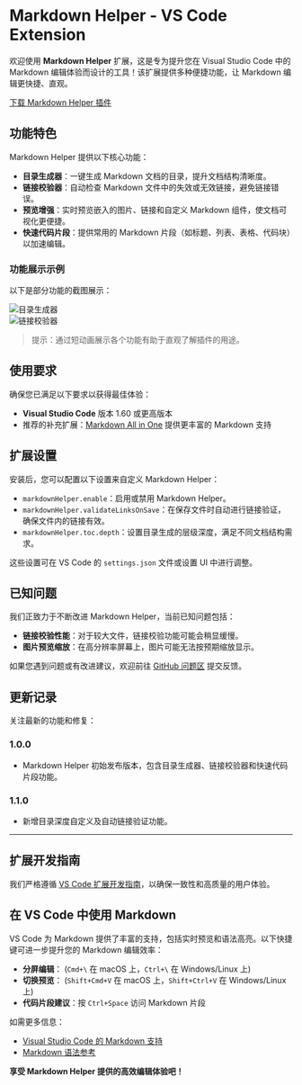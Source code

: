 # Markdown Helper - VS Code Extension

欢迎使用 **Markdown Helper** 扩展，这是专为提升您在 Visual Studio Code 中的 Markdown 编辑体验而设计的工具！该扩展提供多种便捷功能，让 Markdown 编辑更快捷、直观。

[下载 Markdown Helper 插件](https://marketplace.visualstudio.com/items?itemName=xiaomingx.markdown-helper-xiaomingx)

## 功能特色

Markdown Helper 提供以下核心功能：

- **目录生成器**：一键生成 Markdown 文档的目录，提升文档结构清晰度。
- **链接校验器**：自动检查 Markdown 文件中的失效或无效链接，避免链接错误。
- **预览增强**：实时预览嵌入的图片、链接和自定义 Markdown 组件，使文档可视化更便捷。
- **快速代码片段**：提供常用的 Markdown 片段（如标题、列表、表格、代码块）以加速编辑。

### 功能展示示例

以下是部分功能的截图展示：

![目录生成器](images/toc-generator.png)  
![链接校验器](images/link-validator.png)

> 提示：通过短动画展示各个功能有助于直观了解插件的用途。

## 使用要求

确保您已满足以下要求以获得最佳体验：

- **Visual Studio Code** 版本 1.60 或更高版本
- 推荐的补充扩展：[Markdown All in One](https://marketplace.visualstudio.com/items?itemName=yzhang.markdown-all-in-one) 提供更丰富的 Markdown 支持

## 扩展设置

安装后，您可以配置以下设置来自定义 Markdown Helper：

* `markdownHelper.enable`：启用或禁用 Markdown Helper。
* `markdownHelper.validateLinksOnSave`：在保存文件时自动进行链接验证，确保文件内的链接有效。
* `markdownHelper.toc.depth`：设置目录生成的层级深度，满足不同文档结构需求。

这些设置可在 VS Code 的 `settings.json` 文件或设置 UI 中进行调整。

## 已知问题

我们正致力于不断改进 Markdown Helper，当前已知问题包括：

- **链接校验性能**：对于较大文件，链接校验功能可能会稍显缓慢。
- **图片预览缩放**：在高分辨率屏幕上，图片可能无法按预期缩放显示。

如果您遇到问题或有改进建议，欢迎前往 [GitHub 问题区](https://github.com/XiaomingX/markdown-helper/issues) 提交反馈。

## 更新记录

关注最新的功能和修复：

### 1.0.0

- Markdown Helper 初始发布版本，包含目录生成器、链接校验器和快速代码片段功能。

### 1.1.0

- 新增目录深度自定义及自动链接验证功能。

---

## 扩展开发指南

我们严格遵循 [VS Code 扩展开发指南](https://code.visualstudio.com/api/references/extension-guidelines)，以确保一致性和高质量的用户体验。

## 在 VS Code 中使用 Markdown

VS Code 为 Markdown 提供了丰富的支持，包括实时预览和语法高亮。以下快捷键可进一步提升您的 Markdown 编辑效率：

* **分屏编辑**： (`Cmd+\` 在 macOS 上，`Ctrl+\` 在 Windows/Linux 上)
* **切换预览**： (`Shift+Cmd+V` 在 macOS 上，`Shift+Ctrl+V` 在 Windows/Linux 上)
* **代码片段建议**：按 `Ctrl+Space` 访问 Markdown 片段

如需更多信息：

- [Visual Studio Code 的 Markdown 支持](http://code.visualstudio.com/docs/languages/markdown)
- [Markdown 语法参考](https://help.github.com/articles/markdown-basics/)

**享受 Markdown Helper 提供的高效编辑体验吧！**